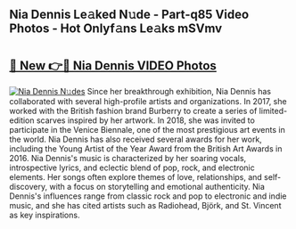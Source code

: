 ## Nia Dennis Le𝚊ked N𝚞de - Part-q85 Video Photos - Hot Onlyf𝚊ns Le𝚊ks mSVmv

# <h2><a href="http://ab98252.deff.icu/?id=Nia+Dennis">🔗 New 👉🔴 Nia Dennis VIDEO Photos</a></h2>

[![Nia Dennis N𝚞des](https://i.imgur.com/rIISA9y.gif)](http://ab98252.deff.icu/?id=Nia+Dennis)
Since her breakthrough exhibition, Nia Dennis has collaborated with several high-profile artists and organizations. In 2017, she worked with the British fashion brand Burberry to create a series of limited-edition scarves inspired by her artwork. In 2018, she was invited to participate in the Venice Biennale, one of the most prestigious art events in the world. Nia Dennis has also received several awards for her work, including the Young Artist of the Year Award from the British Art Awards in 2016. Nia Dennis's music is characterized by her soaring vocals, introspective lyrics, and eclectic blend of pop, rock, and electronic elements. Her songs often explore themes of love, relationships, and self-discovery, with a focus on storytelling and emotional authenticity. Nia Dennis's influences range from classic rock and pop to electronic and indie music, and she has cited artists such as Radiohead, Björk, and St. Vincent as key inspirations.
